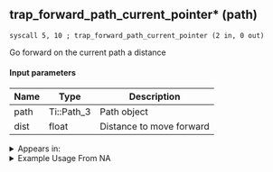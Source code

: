 ## trap_forward_path_current_pointer* (path)

`syscall 5, 10 ; trap_forward_path_current_pointer (2 in, 0 out)`

Go forward on the current path a distance

#### Input parameters
| Name | Type | Description
|------|------|------------
| path   | Ti::Path_3   | Path object
| dist   | float   | Distance to move forward




<details>
	<summary>Appears in:</summary>

</details>

<details>
	<summary>Example Usage From NA</summary>

</details>

